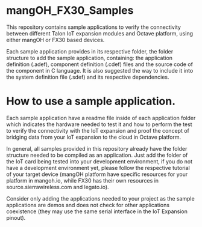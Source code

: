 # mangOH_FX30_Samples
This repository contains sample applications to verify the connectivity between different Talon IoT expansion modules and Octave platform, using either mangOH or FX30 based devices.

Each sample application provides in its respective folder, the folder structure to add the sample application, containing: the application definition (.adef), component definition (.cdef) files and the source code of the component in C language. It is also suggested the way to include it into the system definition file (.sdef) and its respective dependencies.

# How to use a sample application.

Each sample application have a readme file inside of each application folder which indicates the hardware needed to test it and how to perform the test to verify the connectivity with the IoT expansion and proof the concept of bridging data from your IoT expansion to the cloud in Octave platform.

In general, all samples provided in this repository already have the folder structure needed to be compiled as an application. Just add the folder of the IoT card being tested into your development environment, if you do not have a development environment yet, please follow the respective tutorial of your target device (mangOH platform have specific resources for your platform in mangoh.io, while FX30 has their own resources in source.sierrawireless.com and legato.io).

Consider only adding the applications needed to your project as the sample applications are demos and does not check for other applications coexistence (they may use the same serial interface in the IoT Expansion pinout).
